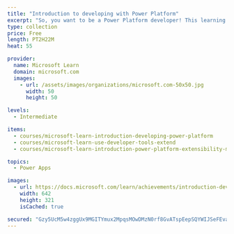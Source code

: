 ```yaml
---
title: "Introduction to developing with Power Platform"
excerpt: "So, you want to be a Power Platform developer! This learning path is the first step in learning about the platform, tools, and the ecosystem of Power Platform."
type: collection
price: Free
length: PT2H22M
heat: 55

provider:
  name: Microsoft Learn
  domain: microsoft.com
  images:
    - url: /assets/images/organizations/microsoft.com-50x50.jpg
      width: 50
      height: 50

levels:
  - Intermediate

items:
  - courses/microsoft-learn-introduction-developing-power-platform
  - courses/microsoft-learn-use-developer-tools-extend
  - courses/microsoft-learn-introduction-power-platform-extensibility-model

topics:
  - Power Apps

images:
  - url: https://docs.microsoft.com/learn/achievements/introduction-developing-power-platform-social.png
    width: 642
    height: 321
    isCached: true

secured: "Gzy5UcM5w4zggUx9MGITYmux2MpqsMOwDMzN0rf8GvATspEepSQYWIJSeFEvalcpNMNbzmmOVU7v7p073Qtr/04LLdykVZo+loZ7EeqYNEezZKMTicP7M1iwFgwcN43i8qFJ92HhrX64Ui716+3SuZUUAWssx7WRLKrgf6nU5Cl/uSEVhyvWrLwOUihpONGbg0n0Tm4VWdg+QEkxE0zKQYpZ7BQDA8sB7IZqVUAKLdTsMrbLC9mgYl2ZgGgI2PJd5f38pyQKJevqMo2dqwTALHeifh5PW10lR34lgC8kjIEhoMBh1b7l2JB8NRw9n6VqqqFKYuYstWPkGqlLrl2PA/zWPQdgVF2Hx8s/iNz5xGk=;wP38y0vkcCmupPutPugjag=="
---
```


